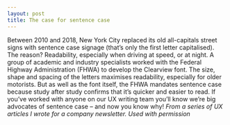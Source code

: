 ```yaml
---
layout: post
title: The case for sentence case 
---
```

Between 2010 and 2018, New York City replaced its old all-capitals street signs with sentence 
case signage (that’s only the first letter capitalised). The reason? Readability, especially when 
driving at speed, or at night. 
A group of academic and industry specialists worked with the Federal Highway Administration 
(FHWA) to develop the Clearview font. The size, shape and spacing of the letters maximises 
readability, especially for older motorists. But as well as the font itself, the FHWA mandates 
sentence case because study after study confirms that it’s quicker and easier to read. 
If you’ve worked with anyone on our UX writing team you’ll know we’re big advocates of 
sentence case – and now you know why!
*From a series of UX articles I wrote for a company newsletter. Used with permission*
